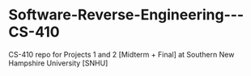 # Software-Reverse-Engineering---CS-410
CS-410 repo for Projects 1 and 2 [Midterm + Final] at Southern New Hampshire University [SNHU]
